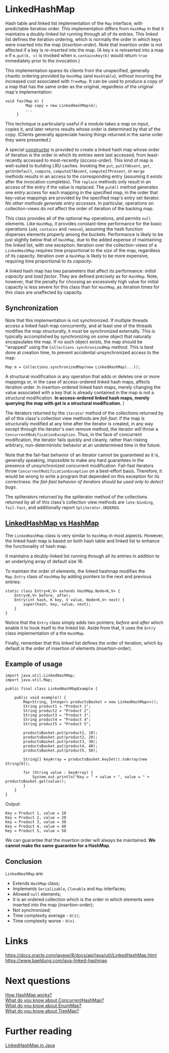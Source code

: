 # LinkedHashMap
Hash table and linked list implementation of the `Map` interface, with predictable iteration order. This implementation differs from `HashMap` in that it maintains a doubly-linked list running through all of its entries. This linked list defines the iteration ordering, which is normally the order in which keys were inserted into the map (*insertion-order*). Note that insertion order is not affected if a key is *re-inserted* into the map. (A key `k` is reinserted into a map `m` if `m.put(k, v)` is invoked when `m.containsKey(k)` would return `true` immediately prior to the invocation.) 

This implementation spares its clients from the unspecified, generally chaotic ordering provided by `HashMap` (and `Hashtable`), without incurring the increased cost associated with `TreeMap`. It can be used to produce a copy of a map that has the same order as the original, regardless of the original map's implementation:

```
void foo(Map m) {
         Map copy = new LinkedHashMap(m);
         ...
     }
```

This technique is particularly useful if a module takes a map on input, copies it, and later returns results whose order is determined by that of the copy. (Clients generally appreciate having things returned in the same order they were presented.)

A special [constructor](https://docs.oracle.com/javase/8/docs/api/java/util/LinkedHashMap.html#LinkedHashMap-int-float-boolean-) is provided to create a linked hash map whose order of iteration is the order in which its entries were last accessed, from least-recently accessed to most-recently (*access-order*). This kind of map is well-suited to building LRU caches. Invoking the `put`, `putIfAbsent`, `get`, `getOrDefault`, `compute`, `computeIfAbsent`, `computeIfPresent`, or `merge` methods results in an access to the corresponding entry (assuming it exists after the invocation completes). The `replace` methods only result in an access of the entry if the value is replaced. The `putAll` method generates one entry access for each mapping in the specified map, in the order that key-value mappings are provided by the specified map's entry set iterator. *No other methods generate entry accesses*. In particular, operations on collection-views do *not* affect the order of iteration of the backing map.

This class provides all of the optional `Map` operations, and permits `null` elements. Like `HashMap`, it provides constant-time performance for the basic operations (`add`, `contains` and `remove`), assuming the hash function disperses elements properly among the buckets. Performance is likely to be just slightly below that of `HashMap`, due to the added expense of maintaining the linked list, with one exception: Iteration over the collection-views of a `LinkedHashMap` requires time proportional to the *size* of the map, regardless of its capacity. Iteration over a `HashMap` is likely to be more expensive, requiring time proportional to its *capacity*.

A linked hash map has two parameters that affect its performance: *initial capacity* and *load factor*. They are defined precisely as for `HashMap`. Note, however, that the penalty for choosing an excessively high value for initial capacity is less severe for this class than for `HashMap`, as iteration times for this class are unaffected by capacity.

## Synchronization
Note that this implementation is not synchronized.  If multiple threads access a linked hash map concurrently, and at least one of the threads modifies the map structurally, it *must* be synchronized externally. This is typically accomplished by synchronizing on some object that naturally encapsulates the map. If no such object exists, the map should be "wrapped" using the `Collections.synchronizedMap` method. This is best done at creation time, to prevent accidental unsynchronized access to the map:

```
Map m = Collections.synchronizedMap(new LinkedHashMap(...));
```

A structural modification is any operation that adds or deletes one or more mappings or, in the case of access-ordered linked hash maps, affects iteration order. In insertion-ordered linked hash maps, merely changing the value associated with a key that is already contained in the map is not a structural modification. **In access-ordered linked hash maps, merely querying the map with get is a structural modification.** )

The iterators returned by the `iterator` method of the collections returned by all of this class's collection view methods are *fail-fast*: if the map is structurally modified at any time after the iterator is created, in any way except through the iterator's own remove method, the iterator will throw a `ConcurrentModificationException`. Thus, in the face of concurrent modification, the iterator fails quickly and cleanly, rather than risking arbitrary, non-deterministic behavior at an undetermined time in the future.

Note that the fail-fast behavior of an iterator cannot be guaranteed as it is, generally speaking, impossible to make any hard guarantees in the presence of unsynchronized concurrent modification. Fail-fast iterators throw `ConcurrentModificationException` on a best-effort basis. Therefore, it would be wrong to write a program that depended on this exception for its correctness: *the fail-fast behavior of iterators should be used only to detect bugs*.

The spliterators returned by the spliterator method of the collections returned by all of this class's collection view methods are `late-binding`, `fail-fast`, and additionally report `Spliterator.ORDERED`.

## [LinkedHashMap vs HashMap](https://www.baeldung.com/java-linked-hashmap#linkedhashmap-vs-hashmap)
The `LinkedHashMap` class is very similar to `HashMap` in most aspects. However, the linked hash map is based on both hash table and linked list to enhance the functionality of hash map.

It maintains a doubly-linked list running through all its entries in addition to an underlying array of default size 16.

To maintain the order of elements, the linked hashmap modifies the `Map.Entry` class of `HashMap` by adding pointers to the next and previous entries:
```
static class Entry<K,V> extends HashMap.Node<K,V> {
    Entry<K,V> before, after;
    Entry(int hash, K key, V value, Node<K,V> next) {
        super(hash, key, value, next);
    }
}
```

Notice that the `Entry` class simply adds two pointers; *before* and *after* which enable it to hook itself to the linked list. Aside from that, it uses the `Entry` class implementation of a the `HashMap`.

Finally, remember that this linked list defines the order of iteration, which by default is the order of insertion of elements (insertion-order).

## Example of usage
```
import java.util.LinkedHashMap;
import java.util.Map;

public final class LinkedHashMapExample {

    public void example() {
        Map<String, Integer> productsBasket = new LinkedHashMap<>();
        String product1 = "Product 1";
        String product2 = "Product 2";
        String product3 = "Product 3";
        String product4 = "Product 4";
        String product5 = "Product 5";

        productsBasket.put(product1, 10);
        productsBasket.put(product2, 20);
        productsBasket.put(product3, 30);
        productsBasket.put(product4, 40);
        productsBasket.put(product5, 50);

        String[] keyArray = productsBasket.keySet().toArray(new String[0]);

        for (String value : keyArray) {
            System.out.println("Key = " + value + ", value = " + productsBasket.get(value));
        }
    }
}
```

Output:
```
Key = Product 1, value = 10
Key = Product 2, value = 20
Key = Product 3, value = 30
Key = Product 4, value = 40
Key = Product 5, value = 50
```
We can guarantee that the insertion order will always be maintained. **We cannot make the same guarantee for a HashMap**.

## Conclusion
`LinkedHashMap` are:
- Extends `HashMap` class;
- Implements `Serializable`, `Clonable` and `Map` interfaces;
- Allowed `null` elements;
- It is an ordered collection which is the order in which elements were inserted into the map (*insertion-order*);
- Not synchronized;
- Time complexity average - `O(1)`;
- Time complexity worse - `O(n)`.

# Links
https://docs.oracle.com/javase/8/docs/api/java/util/LinkedHashMap.html  
https://www.baeldung.com/java-linked-hashmap

# Next questions
[How HashMap works?](https://github.com/Kirchhoff-/Android-Interview-Questions/blob/master/Java/How%20HashMap%20works.md)  
[What do you know about ConcurrentHashMap?](https://github.com/Kirchhoff-/Android-Interview-Questions/blob/master/Java/What%20do%20you%20know%20about%20ConcurrentHashMap.md)   
[What do you know about EnumMap?](https://github.com/Kirchhoff-/Android-Interview-Questions/blob/master/Java/What%20do%20you%20know%20about%20EnumMap.md)  
[What do you know about TreeMap?](https://github.com/Kirchhoff-/Android-Interview-Questions/blob/master/Java/What%20do%20you%20know%20about%20TreeMap.md)

# Further reading
[LinkedHashMap in Java](https://www.geeksforgeeks.org/linkedhashmap-class-java-examples/)  
